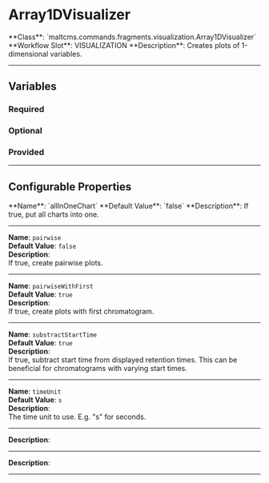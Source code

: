 <h1>Array1DVisualizer</h1>
**Class**: `maltcms.commands.fragments.visualization.Array1DVisualizer`  
**Workflow Slot**: VISUALIZATION  
**Description**: Creates plots of 1-dimensional variables.  

---

<h2>Variables</h2>
<h3>Required</h3>

<h3>Optional</h3>

<h3>Provided</h3>


---

<h2>Configurable Properties</h2>
**Name**: `allInOneChart`  
**Default Value**: `false`  
**Description**:  
If true, put all charts into one.  

---

**Name**: `pairwise`  
**Default Value**: `false`  
**Description**:  
If true, create pairwise plots.  

---

**Name**: `pairwiseWithFirst`  
**Default Value**: `true`  
**Description**:  
If true, create plots with first chromatogram.  

---

**Name**: `substractStartTime`  
**Default Value**: `true`  
**Description**:  
If true, subtract start time from displayed retention times. This can be beneficial for chromatograms with varying start times.  

---

**Name**: `timeUnit`  
**Default Value**: `s`  
**Description**:  
The time unit to use. E.g. "s" for seconds.  

---


**Description**:  
  

---


**Description**:  
  

---


